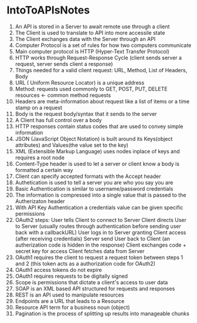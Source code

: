 # IntoToAPIsNotes
1) An API is stored in a Server to await remote use through a client
2) The Client is used to translate to API into more accessile state
3) The Client exchanges data with the Server through an API
4) Computer Protocol is a set of rules for how two computers communicate
5) Main computer protocol is HTTP (Hyper-Text Transfer Protocol)
6) HTTP works through Request-Response Cycle (client sends server a request, server sends client a response)
7) Things needed for a valid client request: URL, Method, List of Headers, Body
8) URL ( Uniform Resource Locator) is a unique address
9) Method: requests used commonly to GET, POST, PUT, DELETE resources <- common method requests
10) Headers are meta-information about request like a list of items or a time stamp on a request
11) Body is the request body/syntax that it sends to the server
12) A Client has full control over a body
13) HTTP responses contain status codes that are used to convey simple information
14) JSON (JavaScript Object Notation) is built around its Keys(object attributes) and Values(the value set to the key)
15) XML (Extensible Markup Language) uses nodes inplace of keys and requires a root node
16) Content-Type header is used to let a server or client know a body is formatted a certain way
17) Client can specify accepted formats with the Accept header
18) Authetication is used to tell a server you are who you say you are
19) Basic Authentication is similar to username/password credentials
20) The information is compressed into a single value that is passed to the Autherizaton header
21) With API Key Authentication a credentials value can be given specific permissions
22) OAuth2 steps: User tells Client to connect to Server
                  Client directs User to Server (usually routes through authentication before sending user back with a callbackURL)
                  User logs in to Server granting Client access (after receiving credentials)
                  Server send User back to Client (an autherization code is hidden in the response)
                  Client exchanges code + secret key for access
                  Client fetches data from Server
23) OAuth1 requires the client to request a request token between steps 1 and 2 (this token acts as a authorization code for OAuth2)
24) OAuth1 access tokens do not expire
25) OAuth1 requires requests to be digitally signed
26) Scope is permissions that dictate a client's access to user data
27) SOAP is an XML based API structured for requests and responses
28) REST is an API used to manipulate resources
29) Endpoints are a URL that leads to a Resource
30) Resource API term for a business noun (object)
31) Pagination is the process of splitting up results into manageable chunks
